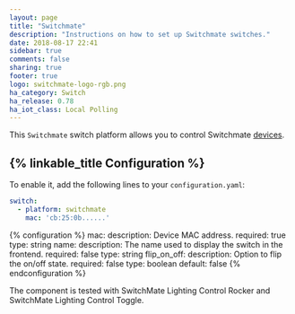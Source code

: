 ```yaml
---
layout: page
title: "Switchmate"
description: "Instructions on how to set up Switchmate switches."
date: 2018-08-17 22:41
sidebar: true
comments: false
sharing: true
footer: true
logo: switchmate-logo-rgb.png
ha_category: Switch
ha_release: 0.78
ha_iot_class: Local Polling
---
```


This `Switchmate` switch platform allows you to control Switchmate [devices]( https://www.mysimplysmarthome.com/products/switchmate-switches/).

## {% linkable_title Configuration %}

To enable it, add the following lines to your `configuration.yaml`:

```yaml
switch:
  - platform: switchmate
    mac: 'cb:25:0b......'
```

{% configuration %}
mac:
  description: Device MAC address.
  required: true
  type: string
name:
  description: The name used to display the switch in the frontend.
  required: false
  type: string
flip_on_off:
  description: Option to flip the on/off state.
  required: false
  type: boolean
  default: false
{% endconfiguration %}

The component is tested with SwitchMate Lighting Control Rocker and SwitchMate Lighting Control Toggle.
